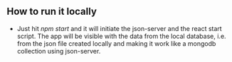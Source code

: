 ## How to run it locally 
- Just hit *npm start* and it will initiate the json-server and the react start script. The app will be visible with the data from the local database, i.e. from the json file created locally and making it work like a mongodb collection using json-server.
